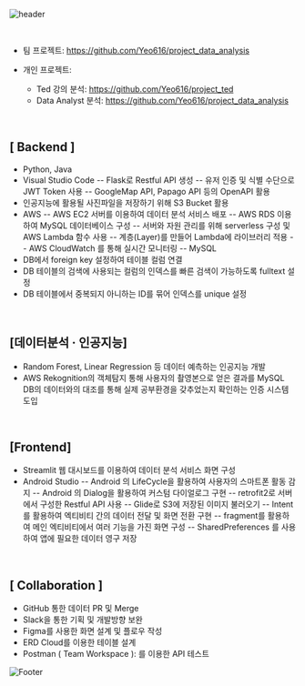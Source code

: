   
<!-- 
![header](https://capsule-render.vercel.app/api?type=Slice&color=gradient&section=header&text=%20%20Yeo&fontSize=40&rotate=10) 
-->

![header](https://capsule-render.vercel.app/api?type=waving&text=Yeo&animation=fadeIn&color=timeGradient&fontSize=50&height=180 )

</br>

- 팀 프로젝트: https://github.com/Yeo616/project_data_analysis

- 개인 프로젝트: 
  - Ted 강의 분석: https://github.com/Yeo616/project_ted
  - Data Analyst 분석: https://github.com/Yeo616/project_data_analysis

</br>



## [ Backend ]
- Python, Java
- Visual Studio Code
-- Flask로 Restful API 생성
-- 유저 인증 및 식별 수단으로 JWT Token 사용
-- GoogleMap API, Papago API 등의 OpenAPI 활용
- 인공지능에 활용될 사진파일을 저장하기 위해 S3 Bucket 활용
- AWS
-- AWS EC2 서버를 이용하여 데이터 분석 서비스 배포
-- AWS RDS 이용하여 MySQL 데이터베이스 구성
-- 서버와 자원 관리를 위해 serverless 구성 및 AWS Lambda 함수 사용
-- 계층(Layer)를 만들어 Lambda에 라이브러리 적용
-- AWS CloudWatch 를 통해 실시간 모니터링
-- MySQL
- DB에서 foreign key 설정하여 테이블 컬럼 연결
- DB 테이블의 검색에 사용되는 컬럼의 인덱스를 빠른 검색이 가능하도록 fulltext 설정
- DB 테이블에서 중복되지 아니하는 ID를 묶어 인덱스를 unique 설정



</br>

## [데이터분석 · 인공지능]

- Random Forest, Linear Regression 등 데이터 예측하는 인공지능 개발
- AWS Rekognition의 객체탐지 통해 사용자의 촬영본으로 얻은 결과를 MySQL DB의 데이터와의 대조를 통해 실제 공부환경을 갖추었는지 확인하는 인증 시스템 도입

</br>

## [Frontend]

- Streamlit 웹 대시보드를 이용하여 데이터 분석 서비스 화면 구성
- Android Studio
-- Android 의 LifeCycle을 활용하여 사용자의 스마트폰 활동 감지
-- Android 의 Dialog을 활용하여 커스텀 다이얼로그 구현
-- retrofit2로 서버에서 구성한 Restful API 사용
-- Glide로 S3에 저장된 이미지 불러오기
-- Intent를 활용하여 엑티비티 간의 데이터 전달 및 화면 전환 구현
-- fragment를 활용하여 메인 엑티비티에서 여러 기능을 가진 화면 구성
-- SharedPreferences 를 사용하여 앱에 필요한 데이터 영구 저장

</br>

## [ Collaboration ]

- GitHub 통한 데이터 PR 및 Merge
- Slack을 통한 기획 및 개발방향 보완
- Figma를 사용한 화면 설계 및 플로우 작성
- ERD Cloud를 이용한 테이블 설계
- Postman ( Team Workspace ): 를 이용한 API 테스트



<!--
**Yeo616/Yeo616** is a ✨ _special_ ✨ repository because its `README.md` (this file) appears on your GitHub profile.

Here are some ideas to get you started:

- 🔭 I’m currently working on ...
- 🌱 I’m currently learning ...
- 👯 I’m looking to collaborate on ...
- 🤔 I’m looking for help with ...
- 💬 Ask me about ...
- 📫 How to reach me: ...
- 😄 Pronouns: ...
- ⚡ Fun fact: ...
-->

![Footer](https://capsule-render.vercel.app/api?type=waving&color=timeGradient&height=100&section=footer)
